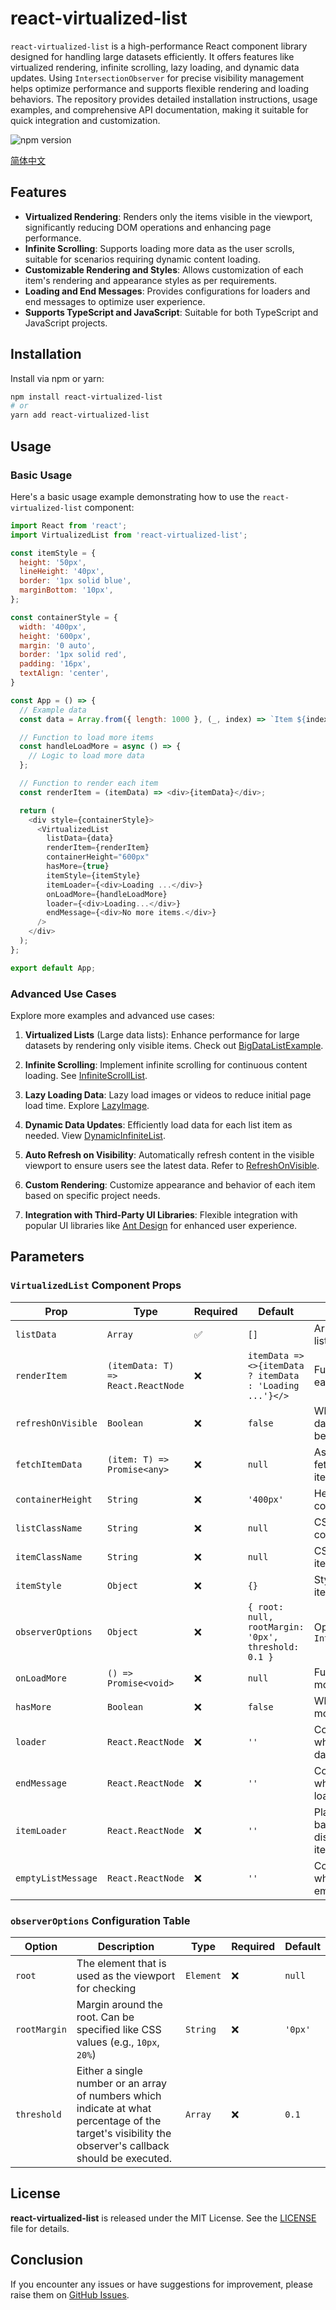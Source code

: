 # react-virtualized-list

`react-virtualized-list` is a high-performance React component library designed for handling large datasets efficiently. It offers features like virtualized rendering, infinite scrolling, lazy loading, and dynamic data updates. Using `IntersectionObserver` for precise visibility management helps optimize performance and supports flexible rendering and loading behaviors. The repository provides detailed installation instructions, usage examples, and comprehensive API documentation, making it suitable for quick integration and customization.

![npm version](https://img.shields.io/npm/v/react-virtualized-list)

[简体中文](https://github.com/SailingCoder/react-virtualized-list/blob/main/README.md)

## Features

- **Virtualized Rendering**: Renders only the items visible in the viewport, significantly reducing DOM operations and enhancing page performance.
- **Infinite Scrolling**: Supports loading more data as the user scrolls, suitable for scenarios requiring dynamic content loading.
- **Customizable Rendering and Styles**: Allows customization of each item's rendering and appearance styles as per requirements.
- **Loading and End Messages**: Provides configurations for loaders and end messages to optimize user experience.
- **Supports TypeScript and JavaScript**: Suitable for both TypeScript and JavaScript projects.

## Installation

Install via npm or yarn:

```bash
npm install react-virtualized-list
# or
yarn add react-virtualized-list
```

## Usage

### Basic Usage

Here's a basic usage example demonstrating how to use the `react-virtualized-list` component:

```javascript
import React from 'react';
import VirtualizedList from 'react-virtualized-list';

const itemStyle = {
  height: '50px',
  lineHeight: '40px',
  border: '1px solid blue',
  marginBottom: '10px',
};

const containerStyle = {
  width: '400px', 
  height: '600px', 
  margin: '0 auto', 
  border: '1px solid red', 
  padding: '16px',
  textAlign: 'center',
}

const App = () => {
  // Example data
  const data = Array.from({ length: 1000 }, (_, index) => `Item ${index}`);

  // Function to load more items
  const handleLoadMore = async () => {
    // Logic to load more data
  };

  // Function to render each item
  const renderItem = (itemData) => <div>{itemData}</div>;

  return (
    <div style={containerStyle}>
      <VirtualizedList
        listData={data}
        renderItem={renderItem}
        containerHeight="600px"
        hasMore={true}
        itemStyle={itemStyle}
        itemLoader={<div>Loading ...</div>}
        onLoadMore={handleLoadMore}
        loader={<div>Loading...</div>}
        endMessage={<div>No more items.</div>}
      />
    </div>
  );
};

export default App;
```

### Advanced Use Cases

Explore more examples and advanced use cases:

1. **Virtualized Lists** (Large data lists): Enhance performance for large datasets by rendering only visible items. Check out [BigDataListExample](https://github.com/SailingCoder/react-virtualized-list/blob/main/src/examples/BigDataListExample.tsx).

2. **Infinite Scrolling**: Implement infinite scrolling for continuous content loading. See [InfiniteScrollList](https://github.com/SailingCoder/react-virtualized-list/blob/main/src/examples/InfiniteScrollList.tsx).

3. **Lazy Loading Data**: Lazy load images or videos to reduce initial page load time. Explore [LazyImage](https://github.com/SailingCoder/react-virtualized-list/blob/main/src/examples/LazyImage.tsx).

4. **Dynamic Data Updates**: Efficiently load data for each list item as needed. View [DynamicInfiniteList](https://github.com/SailingCoder/react-virtualized-list/blob/main/src/examples/DynamicInfiniteList.tsx).

5. **Auto Refresh on Visibility**: Automatically refresh content in the visible viewport to ensure users see the latest data. Refer to [RefreshOnVisible](https://github.com/SailingCoder/react-virtualized-list/blob/main/src/examples/RefreshOnVisible.tsx).

6. **Custom Rendering**: Customize appearance and behavior of each item based on specific project needs.

7. **Integration with Third-Party UI Libraries**: Flexible integration with popular UI libraries like [Ant Design](https://ant-design.antgroup.com/index-cn) for enhanced user experience.

## Parameters

### `VirtualizedList` Component Props

| Prop              | Type                        | Required | Default | Description                             |
| ----------------- | --------------------------- | -------- | ------- | --------------------------------------- |
| `listData`        | `Array`                     | ✅       | `[]`    | Array of data for the list              |
| `renderItem`      | `(itemData: T) => React.ReactNode` | ❌  | `itemData => <>{itemData ? itemData : 'Loading ...'}</>` | Function to render each item             |
| `refreshOnVisible`| `Boolean`                   | ❌       | `false` | Whether to refresh data when item becomes visible |
| `fetchItemData`   | `(item: T) => Promise<any>` | ❌       | `null`  | Async function to fetch data for each item |
| `containerHeight` | `String`                    | ❌       | `'400px'` | Height of the list container            |
| `listClassName`   | `String`                    | ❌       | `null`  | CSS class for the list container        |
| `itemClassName`   | `String`                    | ❌       | `null`  | CSS class for each item (recommended)   |
| `itemStyle`       | `Object`                    | ❌       | `{}`    | Style object for each item              |
| `observerOptions` | `Object`                    | ❌       | `{ root: null, rootMargin: '0px', threshold: 0.1 }` | Options for the `IntersectionObserver`  |
| `onLoadMore`      | `() => Promise<void>`       | ❌       | `null`  | Function to load more data              |
| `hasMore`         | `Boolean`                   | ❌       | `false` | Whether there is more data to load      |
| `loader`          | `React.ReactNode`           | ❌       | `''`    | Content to display while loading more data |
| `endMessage`      | `React.ReactNode`           | ❌       | `''`    | Content to display when all data is loaded |
| `itemLoader`      | `React.ReactNode`           | ❌       | `''`    | Placeholder or background to display while each item is loading |
| `emptyListMessage`| `React.ReactNode`           | ❌       | `''`    | Content to display when the list is empty |

### `observerOptions` Configuration Table

| **Option**   | **Description**                                       | **Type**   | **Required** | **Default** |
| ------------ | ----------------------------------------------------- | ---------- | ------------ | ----------- |
| `root`       | The element that is used as the viewport for checking | `Element`  | ❌           | `null`      |
| `rootMargin` | Margin around the root. Can be specified like CSS values (e.g., `10px`, `20%`) | `String`   | ❌           | `'0px'`     |
| `threshold`  | Either a single number or an array of numbers which indicate at what percentage of the target's visibility the observer's callback should be executed. | `Array`    | ❌           | `0.1`       |

## License

**react-virtualized-list** is released under the MIT License. See the [LICENSE](https://github.com/SailingCoder/react-virtualized-list/blob/main/LICENSE) file for details.

## Conclusion

If you encounter any issues or have suggestions for improvement, please raise them on [GitHub Issues](https://github.com/SailingCoder/react-virtualized-list/issues).